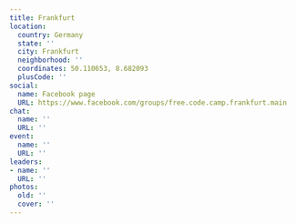 ```yaml
---
title: Frankfurt
location:
  country: Germany
  state: ''
  city: Frankfurt
  neighborhood: ''
  coordinates: 50.110653, 8.682093
  plusCode: ''
social:
  name: Facebook page
  URL: https://www.facebook.com/groups/free.code.camp.frankfurt.main
chat:
  name: ''
  URL: ''
event:
  name: ''
  URL: ''
leaders:
- name: ''
  URL: ''
photos:
  old: ''
  cover: ''
---
```

